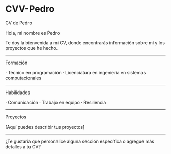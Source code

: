 # CVV-Pedro
CV de Pedro

Hola, mi nombre es Pedro

Te doy la bienvenida a mi CV, donde encontrarás información sobre mí y los proyectos que he hecho.

---

Formación

· Técnico en programación
· Licenciatura en ingeniería en sistemas computacionales

---

Habilidades

· Comunicación
· Trabajo en equipo
· Resiliencia

---

Proyectos

[Aquí puedes describir tus proyectos]

---

¿Te gustaría que personalice alguna sección específica o agregue más detalles a tu CV?
